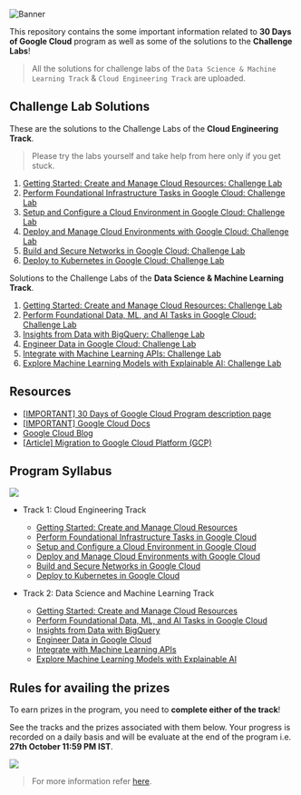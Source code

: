 ![Banner](https://github.com/Vinit-Kumar-Shah/30-Days-of-Google-Cloud/raw/master/assets/banner.png)

This repository contains the some important information related to **30 Days of Google Cloud** program as well as some of the solutions to the **Challenge Labs**!

> All the solutions for challenge labs of the `Data Science & Machine Learning Track` & `Cloud Engineering Track` are uploaded.

## Challenge Lab Solutions

These are the solutions to the Challenge Labs of the **Cloud Engineering Track**.

> Please try the labs yourself and take help from here only if you get stuck.

1. [Getting Started: Create and Manage Cloud Resources: Challenge Lab](https://github.com/Vinit-Kumar-Shah/30-Days-of-Google-Cloud/blob/master/Getting%20Started:%20Create%20and%20Manage%20Cloud%20Resources:%20Challenge%20Lab.md)
2. [Perform Foundational Infrastructure Tasks in Google Cloud: Challenge Lab](https://github.com/Vinit-Kumar-Shah/30-Days-of-Google-Cloud/blob/master/Perform%20Foundational%20Infrastructure%20Tasks%20in%20Google%20Cloud%20Challenge%20Lab.md)
3. [Setup and Configure a Cloud Environment in Google Cloud: Challenge Lab](https://github.com/Vinit-Kumar-Shah/30-Days-of-Google-Cloud/blob/master/Set%20up%20and%20Configure%20a%20Cloud%20Environment%20in%20Google%20Cloud:%20Challenge%20Lab.md)
4. [Deploy and Manage Cloud Environments with Google Cloud: Challenge Lab](https://github.com/Vinit-Kumar-Shah/30-Days-of-Google-Cloud/blob/master/Deploy%20and%20Manage%20Cloud%20Environments%20with%20Google%20Cloud:%20Challenge%20Lab.md)
5. [Build and Secure Networks in Google Cloud: Challenge Lab](https://github.com/Vinit-Kumar-Shah/30-Days-of-Google-Cloud/blob/master/Build%20and%20Secure%20Networks%20in%20Google%20Cloud:%20Challenge%20Lab.md)
6. [Deploy to Kubernetes in Google Cloud: Challenge Lab](https://github.com/Vinit-Kumar-Shah/30-Days-of-Google-Cloud/blob/master/Deploy%20to%20Kubernetes%20in%20Google%20Cloud:%20Challenge%20Lab.md)

Solutions to the Challenge Labs of the **Data Science & Machine Learning Track**.

1. [Getting Started: Create and Manage Cloud Resources: Challenge Lab](https://github.com/Vinit-Kumar-Shah/30-Days-of-Google-Cloud/blob/master/Getting%20Started:%20Create%20and%20Manage%20Cloud%20Resources:%20Challenge%20Lab.md)
2. [Perform Foundational Data, ML, and AI Tasks in Google Cloud: Challenge Lab](https://github.com/Vinit-Kumar-Shah/30-Days-of-Google-Cloud/blob/master/Perform%20Foundational%20Data%2C%20ML%2C%20and%20AI%20Tasks%20in%20Google%20Cloud:%20Challenge%20Lab.md)
3. [Insights from Data with BigQuery: Challenge Lab](https://github.com/Vinit-Kumar-Shah/30-Days-of-Google-Cloud/blob/master/Insights%20from%20Data%20with%20BigQuery:%20Challenge%20Lab.md)
4. [Engineer Data in Google Cloud: Challenge Lab](https://github.com/Vinit-Kumar-Shah/30-Days-of-Google-Cloud/blob/master/Engineer%20Data%20in%20Google%20Cloud:%20Challenge%20Lab.md)
5. [Integrate with Machine Learning APIs: Challenge Lab](https://github.com/Vinit-Kumar-Shah/30-Days-of-Google-Cloud/blob/master/Integrate%20with%20Machine%20Learning%20APIs:%20Challenge%20Lab.md)
6. [Explore Machine Learning Models with Explainable AI: Challenge Lab](https://github.com/Vinit-Kumar-Shah/30-Days-of-Google-Cloud/blob/master/Explore%20Machine%20Learning%20Models%20with%20Explainable%20AI:%20Challenge%20Lab.md)

## Resources

* [[IMPORTANT] 30 Days of Google Cloud Program description page](https://events.withgoogle.com/30daysofgooglecloud/)
* [[IMPORTANT] Google Cloud Docs](https://cloud.google.com/docs)
* [Google Cloud Blog](https://cloud.google.com/blog/)
* [[Article] Migration to Google Cloud Platform (GCP)](https://blog.hike.in/migration-to-google-cloud-platform-gcp-17c397e564b8)

## Program Syllabus

![](https://github.com/Vinit-Kumar-Shah/30-Days-of-Google-Cloud/raw/master/assets/badges.png)

* Track 1: Cloud Engineering Track

  * [Getting Started: Create and Manage Cloud Resources](https://google.qwiklabs.com/quests/120) 
  * [Perform Foundational Infrastructure Tasks in Google Cloud](https://google.qwiklabs.com/quests/118)
  * [Setup and Configure a Cloud Environment in Google Cloud](https://google.qwiklabs.com/quests/119?utm_source=google&utm_medium=lp&utm_campaign=gcpskills)
  * [Deploy and Manage Cloud Environments with Google Cloud](https://google.qwiklabs.com/quests/121?utm_source=google&utm_medium=lp&utm_campaign=gcpskills)
  * [Build and Secure Networks in Google Cloud](https://google.qwiklabs.com/quests/128?utm_source=google&utm_medium=lp&utm_campaign=gcpskills)
  * [Deploy to Kubernetes in Google Cloud](https://google.qwiklabs.com/quests/116?utm_source=google&utm_medium=lp&utm_campaign=gcpskills)

* Track 2: Data Science and Machine Learning Track
  * [Getting Started: Create and Manage Cloud Resources](https://google.qwiklabs.com/quests/120) 
  * [Perform Foundational Data, ML, and AI Tasks in Google Cloud](https://google.qwiklabs.com/quests/117?utm_source=google&utm_medium=lp&utm_campaign=gcpskills)
  * [Insights from Data with BigQuery](https://google.qwiklabs.com/quests/123)
  * [Engineer Data in Google Cloud](https://google.qwiklabs.com/quests/132)
  * [Integrate with Machine Learning APIs](https://google.qwiklabs.com/quests/136?utm_source=google&utm_medium=lp&utm_campaign=gcpskills)
  * [Explore Machine Learning Models with Explainable AI](https://google.qwiklabs.com/quests/126?utm_source=google&utm_medium=lp&utm_campaign=gcpskills)

## Rules for availing the prizes

To earn prizes in the program, you need to **complete either of the track**!

See the tracks and the prizes associated with them below. Your progress is recorded on a daily basis and will be evaluate at the end of the program i.e. **27th October 11:59 PM IST**.

![](https://github.com/Vinit-Kumar-Shah/30-Days-of-Google-Cloud/raw/master/assets/prizes_table.png)

> For more information refer [here](https://events.withgoogle.com/30daysofgooglecloud/prize-rules/#content).
